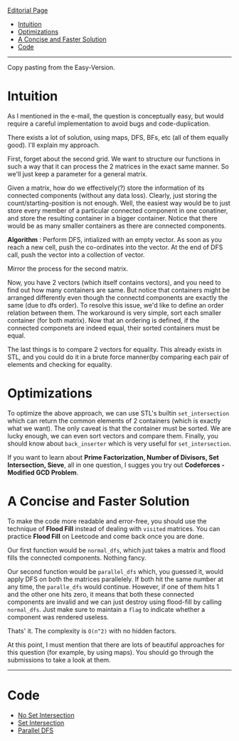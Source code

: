[Editorial Page](../clumio-set-1.md)

<!-- vim-markdown-toc GFM -->

* [Intuition](#intuition)
* [Optimizations](#optimizations)
* [A Concise and Faster Solution](#a-concise-and-faster-solution)
* [Code](#code)

<!-- vim-markdown-toc -->

----

Copy pasting from the Easy-Version.

# Intuition
As I mentioned in the e-mail, the question is conceptually easy, but would require a careful implementation to avoid bugs and code-duplication.

There exists a lot of solution, using maps, DFS, BFs, etc (all of them equally good). I'll explain my approach.

First, forget about the second grid. We want to structure our functions in such a way that it can process the 2 matrices in the exact same manner. So we'll just keep a parameter for a general matrix.

Given a matrix, how do we effectively(?) store the information of its connected components (without any data loss). Clearly, just storing the count/starting-position is not enough. Well, the easiest way would be to just store every member of a particular connected component in one conatiner, and store the resulting container in a bigger container. Notice that there would be as many smaller containers as there are connected components.

**Algorithm** : Perform DFS, intialized with an empty vector. As soon as you reach a new cell, push the co-ordinates into the vector. At the end of DFS call, push the vector into a collection of vector.

Mirror the process for the second matrix.

Now, you have 2 vectors (which itself contains vectors), and you need to find out how many containers are same. But notice that containers might be arranged differently even though the connectd components are exactly the same (due to dfs order). To resolve this issue, we'd like to define an order relation between them. The workaround is very simple, sort each smaller container (for both matrix). Now that an ordering is defined, if the connected componets are indeed equal, their sorted containers must be equal.

The last things is to compare 2 vectors for equality. This already exists in STL, and you could do it in a brute force manner(by comparing each pair of elements and checking for equality.

# Optimizations
To optimize the above approach, we can use STL's builtin `set_intersection` which can return the common elements of 2 containers (which is exactly what we want). The only caveat is that the container must be sorted. We are lucky enough, we can even sort vectors and compare them. Finally, you should know about `back_inserter` which is very useful for `set_intersection`.

If you want to learn about **Prime Factorization, Number of Divisors, Set Intersection, Sieve**, all in one question, I sugges you try out **Codeforces - Modified GCD Problem**.

# A Concise and Faster Solution
To make the code more readable and error-free, you should use the technique of **Flood Fill** instead of dealing with `visited` matrices. You can practice **Flood Fill** on Leetcode and come back once you are done.

Our first function would be `normal_dfs`, which just takes a matrix and flood fills the connected components. Nothing fancy.

Our second function would be `parallel_dfs` which, you guessed it, would apply DFS on both the matrices parallelely. If both hit the same number at any time, the `paralle_dfs` would continue. However, if one of them hits 1 and the other one hits zero, it means that both these connected components are invalid and we can just destroy using flood-fill by calling `normal_dfs`. Just make sure to maintain a `flag` to indicate whether a component was rendered useless.

Thats' it. The complexity is `O(n^2)` with no hidden factors.

At this point, I must mention that there are lots of beautiful approaches for this question (for example, by using maps). You should go through the submissions to take a look at them.

----

# Code
* [No Set Intersection](no-set-intersection-correct-tle.cpp)
* [Set Intersection](set-intersection-correct.cpp)
* [Parallel DFS](parallel-dfs.cpp)
